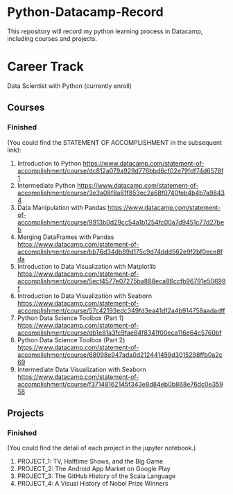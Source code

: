 # Python-Datacamp-Record
This repository will record my python learning process in Datacamp, including courses and projects.
# Career Track
  Data Scientist with Python (currently enroll)
## Courses
### Finished 
(You could find the STATEMENT OF ACCOMPLISHMENT in the subsequent link):
  1) Introduction to Python https://www.datacamp.com/statement-of-accomplishment/course/dc812a079a929d776bbd6cf02e79fdf74d6578f1
  2) Intermediate Python https://www.datacamp.com/statement-of-accomplishment/course/3e3a08f8a61f853ec2a68f0740feb4b4b7a98434
  3) Data Manipulation with Pandas https://www.datacamp.com/statement-of-accomplishment/course/9913b0d29cc54a1b1254fc00a7d9451c77d27beb
  4) Merging DataFrames with Pandas https://www.datacamp.com/statement-of-accomplishment/course/bb76d34db89d175c9d74ddd562e9f2bf0ece8fda
  5) Introduction to Data Visualization with Matplotlib https://www.datacamp.com/statement-of-accomplishment/course/5ecf4577e07275ba888eca86ccfb96791e50699f
  6) Introduction to Data Visualization with Seaborn https://www.datacamp.com/statement-of-accomplishment/course/57c42193edc349fd3ea41df2a4b914758aadadff
  7) Python Data Science Toolbox (Part 1) https://www.datacamp.com/statement-of-accomplishment/course/db1e81a3fc9fae84f8341f00eca116e64c5760bf
  8) Python Data Science Toolbox (Part 2) https://www.datacamp.com/statement-of-accomplishment/course/68098e947ada0d212441459d3015298ffb0a2c69
  9) Intermediate Data Visualization with Seaborn https://www.datacamp.com/statement-of-accomplishment/course/f37148162145f343e8d84eb0b868e76dc0e35958
## Projects
### Finished
(You could find the detail of each project in the jupyter notebook.)
  1) PROJECT_1: TV, Halftime Shows, and the Big Game 
  2) PROJECT_2: The Android App Market on Google Play
  3) PROJECT_3: The GitHub History of the Scala Language
  4) PROJECT_4: A Visual History of Nobel Prize Winners
